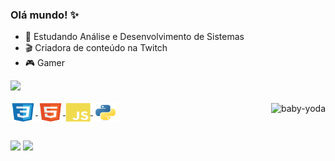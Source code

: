 ### Olá mundo! ✨​

- 🌱 Estudando Análise e Desenvolvimento de Sistemas
- 🎬​ Criadora de conteúdo na Twitch
- ​🎮​ Gamer


<div>
  <a href="https://beacons.ai/quelzinha_sz">
  <img height="180cm" src="https://github-readme-stats.vercel.app/api?username=quelzinha1&show_icons=false&theme=dracula&include_all_comits=true&counts=true&count_private=true">
    </div>
<div style="display: inline_block"><br>
  <img align="center" alt="quel-CSS" height="30" width="40" src="https://raw.githubusercontent.com/devicons/devicon/master/icons/css3/css3-original.svg"> 
  <img align="center" alt="quel-HTML" height="30" width="40" src="https://raw.githubusercontent.com/devicons/devicon/master/icons/html5/html5-original.svg">
  <img align="center" alt="quel-Js" height="30" width="40" src="https://raw.githubusercontent.com/devicons/devicon/master/icons/javascript/javascript-plain.svg">
   <img align="center" alt="quel-Python" height="30" width="40" src="https://raw.githubusercontent.com/devicons/devicon/master/icons/python/python-original.svg">
  <img align="right" alt="baby-yoda" src="[https://discord.com/channels/802972521053552731/1063895127787045035/1225487576211783771](https://discord.com/channels/802972521053552731/1063895127787045035/1225487576211783771)">
    </div>
  
  ##

  <div> 
  <a href="https://instagram.com/quelzinha_sz" target="_blank"><img src="https://img.shields.io/badge/-Instagram-%23E4405F?style=for-the-badge&logo=instagram&logoColor=white" target="_blank"></a>
 	<a href="https://www.twitch.tv/quelzinha_sz" target="_blank"><img src="https://img.shields.io/badge/Twitch-9146FF?style=for-the-badge&logo=twitch&logoColor=white" target="_blank"></a>    
</div>




  
 
